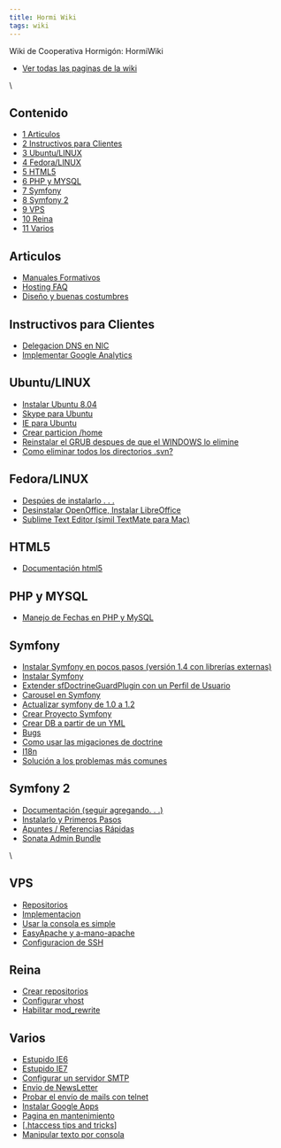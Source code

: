 ```yaml
---
title: Hormi Wiki
tags: wiki
---
```


Wiki de Cooperativa Hormigón: HormiWiki

-   [Ver todas las paginas de la
    wiki](/wiki/index.php?title=Especial:Todas "Especial:Todas")

\

Contenido
---------

-   [1 Articulos](#Articulos)
-   [2 Instructivos para Clientes](#Instructivos_para_Clientes)
-   [3 Ubuntu/LINUX](#Ubuntu.2FLINUX)
-   [4 Fedora/LINUX](#Fedora.2FLINUX)
-   [5 HTML5](#HTML5)
-   [6 PHP y MYSQL](#PHP_y_MYSQL)
-   [7 Symfony](#Symfony)
-   [8 Symfony 2](#Symfony_2)
-   [9 VPS](#VPS)
-   [10 Reina](#Reina)
-   [11 Varios](#Varios)

Articulos
---------

-   [Manuales
    Formativos](/wiki/index.php?title=Manuales_Formativos "Manuales Formativos")
-   [Hosting FAQ](/wiki/index.php?title=Hosting_FAQ "Hosting FAQ")
-   [Diseño y buenas
    costumbres](/wiki/index.php?title=Dise%C3%B1o_y_buenas_costumbres "Diseño y buenas costumbres")

Instructivos para Clientes
--------------------------

-   [Delegacion DNS en
    NIC](/wiki/index.php?title=Delegacion_DNS_en_NIC "Delegacion DNS en NIC")
-   [Implementar Google
    Analytics](/wiki/index.php?title=Implementar_Google_Analytics "Implementar Google Analytics")

Ubuntu/LINUX
------------

-   [Instalar Ubuntu
    8.04](/wiki/index.php?title=Instalar_Ubuntu_8.04 "Instalar Ubuntu 8.04")
-   [Skype para
    Ubuntu](/wiki/index.php?title=Skype_para_Ubuntu "Skype para Ubuntu")
-   [IE para
    Ubuntu](/wiki/index.php?title=IE_para_Ubuntu "IE para Ubuntu")
-   [Crear particion
    /home](/wiki/index.php?title=Crear_particion_/home "Crear particion /home")
-   [Reinstalar el GRUB despues de que el WINDOWS lo
    elimine](/wiki/index.php?title=Reinstalar_el_GRUB_despues_de_que_el_WINDOWS_lo_elimine "Reinstalar el GRUB despues de que el WINDOWS lo elimine")
-   [Como eliminar todos los directorios
    .svn?](/wiki/index.php?title=Como_eliminar_todos_los_directorios_.svn%3F "Como eliminar todos los directorios .svn?")

Fedora/LINUX
------------

-   [Despúes de instalarlo . .
    .](/wiki/index.php?title=Desp%C3%BAes_de_instalarlo_._._. "Despúes de instalarlo . . .")
-   [Desinstalar OpenOffice, Instalar
    LibreOffice](/wiki/index.php?title=Desinstalar_OpenOffice,_Instalar_LibreOffice "Desinstalar OpenOffice, Instalar LibreOffice")
-   [Sublime Text Editor (simil TextMate para
    Mac)](/wiki/index.php?title=Sublime_Text_Editor_(simil_TextMate_para_Mac) "Sublime Text Editor (simil TextMate para Mac)")

HTML5
-----

-   [Documentación
    html5](/wiki/index.php?title=Documentaci%C3%B3n_html5 "Documentación html5")

PHP y MYSQL
-----------

-   [Manejo de Fechas en PHP y
    MySQL](/wiki/index.php?title=Manejo_de_Fechas_en_PHP_y_MySQL "Manejo de Fechas en PHP y MySQL")

Symfony
-------

-   [Instalar Symfony en pocos pasos (versión 1.4 con librerías
    externas)](/wiki/index.php?title=Instalar_Symfony_en_pocos_pasos_(versi%C3%B3n_1.4_con_librer%C3%ADas_externas) "Instalar Symfony en pocos pasos (versión 1.4 con librerías externas)")
-   [Instalar
    Symfony](/wiki/index.php?title=Instalar_Symfony "Instalar Symfony")
-   [Extender sfDoctrineGuardPlugin con un Perfil de
    Usuario](/wiki/index.php?title=Extender_sfDoctrineGuardPlugin_con_un_Perfil_de_Usuario "Extender sfDoctrineGuardPlugin con un Perfil de Usuario")
-   [Carousel en
    Symfony](/wiki/index.php?title=Carousel_en_Symfony "Carousel en Symfony")
-   [Actualizar symfony de 1.0 a
    1.2](/wiki/index.php?title=Actualizar_symfony_de_1.0_a_1.2 "Actualizar symfony de 1.0 a 1.2")
-   [Crear Proyecto
    Symfony](/wiki/index.php?title=Crear_Proyecto_Symfony "Crear Proyecto Symfony")
-   [Crear DB a partir de un
    YML](/wiki/index.php?title=Crear_DB_a_partir_de_un_YML "Crear DB a partir de un YML")
-   [Bugs](/wiki/index.php?title=Bugs "Bugs")
-   [Como usar las migaciones de
    doctrine](/wiki/index.php?title=Como_usar_las_migaciones_de_doctrine "Como usar las migaciones de doctrine")
-   [I18n](/wiki/index.php?title=I18n&action=edit&redlink=1 "I18n (página no existe)")
-   [Solución a los problemas más
    comunes](/wiki/index.php?title=Soluci%C3%B3n_a_los_problemas_m%C3%A1s_comunes "Solución a los problemas más comunes")

Symfony 2
---------

-   [Documentación (seguir agregando. .
    .)](/wiki/index.php?title=Documentaci%C3%B3n_(seguir_agregando._._.) "Documentación (seguir agregando. . .)")
-   [Instalarlo y Primeros
    Pasos](/wiki/index.php?title=Instalarlo_y_Primeros_Pasos "Instalarlo y Primeros Pasos")
-   [Apuntes / Referencias
    Rápidas](/wiki/index.php?title=Apuntes_/_Referencias_R%C3%A1pidas "Apuntes / Referencias Rápidas")
-   [Sonata Admin
    Bundle](/wiki/index.php?title=Sonata_Admin_Bundle "Sonata Admin Bundle")

\

VPS
---

-   [Repositorios](/wiki/index.php?title=Repositorios "Repositorios")
-   [Implementacion](/wiki/index.php?title=Implementacion "Implementacion")
-   [Usar la consola es
    simple](/wiki/index.php?title=Usar_la_consola_es_simple "Usar la consola es simple")
-   [EasyApache y
    a-mano-apache](/wiki/index.php?title=EasyApache_y_a-mano-apache "EasyApache y a-mano-apache")
-   [Configuracion de
    SSH](/wiki/index.php?title=Configuracion_de_SSH "Configuracion de SSH")

Reina
-----

-   [Crear
    repositorios](/wiki/index.php?title=Crear_repositorios "Crear repositorios")
-   [Configurar
    vhost](/wiki/index.php?title=Configurar_vhost "Configurar vhost")
-   [Habilitar
    mod\_rewrite](/wiki/index.php?title=Habilitar_mod_rewrite "Habilitar mod rewrite")

Varios
------

-   [Estupido IE6](/wiki/index.php?title=Estupido_IE6 "Estupido IE6")
-   [Estupido IE7](/wiki/index.php?title=Estupido_IE7 "Estupido IE7")
-   [Configurar un servidor
    SMTP](/wiki/index.php?title=Configurar_un_servidor_SMTP "Configurar un servidor SMTP")
-   [Envio de
    NewsLetter](/wiki/index.php?title=Envio_de_NewsLetter "Envio de NewsLetter")
-   [Probar el envío de mails con
    telnet](/wiki/index.php?title=Probar_el_env%C3%ADo_de_mails_con_telnet "Probar el envío de mails con telnet")
-   [Instalar Google
    Apps](/wiki/index.php?title=Instalar_Google_Apps "Instalar Google Apps")
-   [Pagina en
    mantenimiento](/wiki/index.php?title=Pagina_en_mantenimiento "Pagina en mantenimiento")
-   [[.htaccess tips and
    tricks](http://corz.org/serv/tricks/htaccess.php)]
-   [Manipular texto por
    consola](/wiki/index.php?title=Manipular_texto_por_consola "Manipular texto por consola")
